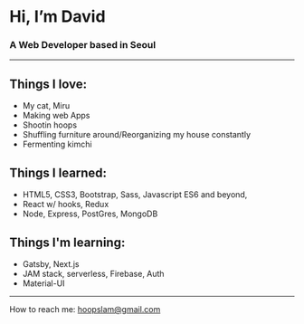 # Hi, I’m David 
### A Web Developer based in Seoul

---
  
## Things I love:
  * My cat, Miru  
  * Making web Apps
  * Shootin hoops  
  * Shuffling furniture around/Reorganizing my house constantly
  * Fermenting kimchi  
      
## Things I learned:
  * HTML5, CSS3, Bootstrap, Sass, Javascript ES6 and beyond,  
  * React w/ hooks, Redux
  * Node, Express, PostGres, MongoDB  
      
## Things I'm learning:
  * Gatsby, Next.js  
  * JAM stack, serverless, Firebase, Auth
  * Material-UI

---
  
How to reach me: hoopslam@gmail.com

<!---
hoopslam/hoopslam is a ✨ special ✨ repository because its `README.md` (this file) appears on your GitHub profile.
You can click the Preview link to take a look at your changes.
--->
